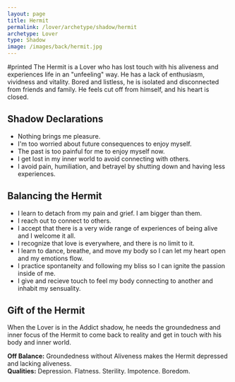 ```yaml
---
layout: page
title: Hermit
permalink: /lover/archetype/shadow/hermit
archetype: Lover
type: Shadow
image: /images/back/hermit.jpg
---
```

#printed The Hermit is a Lover who has lost touch with his aliveness and experiences life in an "unfeeling" way. He has a lack of enthusiasm, vividness and vitality. Bored and listless, he is isolated and disconnected from friends and family. He feels cut off from himself, and his heart is closed.   
  
  
## Shadow Declarations  
- Nothing brings me pleasure.   
- I'm too worried about future consequences to enjoy myself.  
- The past is too painful for me to enjoy myself now.   
- I get lost in my inner world to avoid connecting with others.   
- I avoid pain, humiliation, and betrayel by shutting down and having less experiences.  
  
  
## Balancing the Hermit  
- I learn to detach from my pain and grief. I am bigger than them.   
- I reach out to connect to others.  
- I accept that there is a very wide range of experiences of being alive and I welcome it all.  
- I recognize that love is everywhere, and there is no limit to it.  
- I learn to dance, breathe, and move my body so I can let my heart open and my emotions flow.  
- I practice spontaneity and following my bliss so I can ignite the passion inside of me.   
- I give and recieve touch to feel my body connecting to another and inhabit my sensuality.  
  
  
## Gift of the Hermit  
When the Lover is in the Addict shadow, he needs the groundedness and inner focus of the Hermit to come back to reality and get in touch with his body and inner world.  
  
**Off Balance:** Groundedness without Aliveness makes the Hermit depressed and lacking aliveness.  
**Qualities:** Depression. Flatness. Sterility. Impotence. Boredom. 
